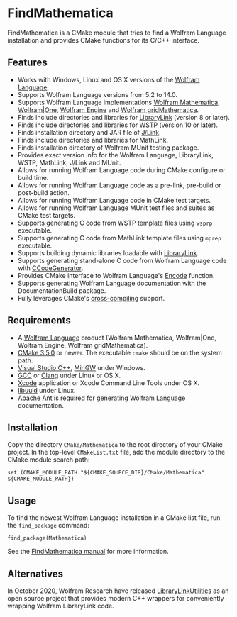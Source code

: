 FindMathematica
===============

FindMathematica is a CMake module that tries to find a Wolfram Language installation and
provides CMake functions for its C/C++ interface.

Features
--------

* Works with Windows, Linux and OS X versions of the [Wolfram Language][wlang].
* Supports Wolfram Language versions from 5.2 to 14.0.
* Supports Wolfram Language implementations [Wolfram Mathematica][wmma],
  [Wolfram|One][wone], [Wolfram Engine][weng] and [Wolfram gridMathematica][wgrid].
* Finds include directories and libraries for [LibraryLink][wll] (version 8 or later).
* Finds include directories and libraries for [WSTP][wstp] (version 10 or later).
* Finds installation directory and JAR file of [J/Link][jlnk].
* Finds include directories and libraries for MathLink.
* Finds installation directory of Wolfram MUnit testing package.
* Provides exact version info for the Wolfram Language, LibraryLink, WSTP, MathLink, 
  J/Link and MUnit.
* Allows for running Wolfram Language code during CMake configure or build time.
* Allows for running Wolfram Language code as a pre-link, pre-build or post-build action.
* Allows for running Wolfram Language code in CMake test targets.
* Allows for running Wolfram Language MUnit test files and suites as CMake test targets.
* Supports generating C code from WSTP template files using `wsprp` executable.
* Supports generating C code from MathLink template files using `mprep` executable.
* Supports building dynamic libraries loadable with [LibraryLink][wll].
* Supports generating stand-alone C code from Wolfram Language code with [CCodeGenerator][ccg].
* Provides CMake interface to Wolfram Language's [Encode][encd] function.
* Supports generating Wolfram Language documentation with the DocumentationBuild package.
* Fully leverages CMake's [cross-compiling][ccrc] support.

Requirements
------------

* A [Wolfram Language][wlang] product (Wolfram Mathematica, Wolfram|One, Wolfram Engine, 
  Wolfram gridMathematica).
* [CMake 3.5.0][cmk] or newer. The executable `cmake` should be on the system path.
* [Visual Studio C++][vslstd], [MinGW][mingw] under Windows.
* [GCC][gcc] or [Clang][clang] under Linux or OS X.
* [Xcode][xcdt] application or Xcode Command Line Tools under OS X.
* [libuuid][uuid] under Linux.
* [Apache Ant][aant] is required for generating Wolfram Language documentation. 

Installation
------------

Copy the directory `CMake/Mathematica` to the root directory of your CMake project. In the
top-level `CMakeList.txt` file, add the module directory to the CMake module search path:

    set (CMAKE_MODULE_PATH "${CMAKE_SOURCE_DIR}/CMake/Mathematica" ${CMAKE_MODULE_PATH})

Usage
-----

To find the newest Wolfram Language installation in a CMake list file, run the `find_package`
command:

    find_package(Mathematica)

See the [FindMathematica manual][manual] for more information.

Alternatives
------------

In October 2020, Wolfram Research have released [LibraryLinkUtilities][wllu] as an open source
project that provides modern C++ wrappers for conveniently wrapping Wolfram LibraryLink code.

[aant]:https://ant.apache.org/
[ccg]:https://reference.wolfram.com/language/CCodeGenerator/guide/CCodeGenerator.html
[ccrc]:https://gitlab.kitware.com/cmake/community/wikis/doc/cmake/CrossCompiling
[clang]:https://clang.llvm.org/
[cmk]:https://cmake.org/download/
[encd]:https://reference.wolfram.com/language/ref/Encode.html
[gcc]:https://gcc.gnu.org/
[jlnk]:https://reference.wolfram.com/language/JLink/tutorial/Overview.html
[manual]:https://github.com/sakra/FindMathematica/blob/master/MANUAL.md
[mingw]:http://www.mingw.org/
[uuid]:https://linux.die.net/man/3/libuuid
[vslstd]:https://visualstudio.microsoft.com/
[weng]:https://www.wolfram.com/engine
[wgrid]:https://www.wolfram.com/gridmathematica/
[wlang]:https://www.wolfram.com/language
[wllu]:https://github.com/WolframResearch/LibraryLinkUtilities
[wll]:https://reference.wolfram.com/language/guide/LibraryLink.html
[wmma]:https://www.wolfram.com/mathematica/
[wone]:https://www.wolfram.com/wolfram-one/
[wstp]:https://reference.wolfram.com/language/tutorial/WSTPAndExternalProgramCommunicationOverview.html
[xcdt]:https://developer.apple.com/xcode/

